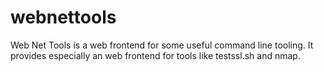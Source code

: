 # webnettools
Web Net Tools is a web frontend for some useful command line tooling. It provides especially an web frontend for tools like testssl.sh and nmap.
